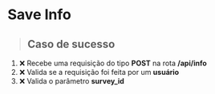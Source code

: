 # Save Info

> ## Caso de sucesso

1. ❌ Recebe uma requisição do tipo **POST** na rota **/api/info**
2. ❌ Valida se a requisição foi feita por um **usuário**
3. ❌ Valida o parâmetro **survey_id**
